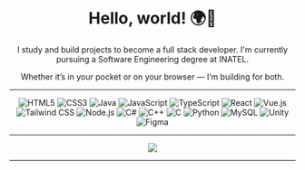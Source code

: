 <div align="center">
  <h1>Hello, world! 🌍👋</h1>
  
  <p>I study and build projects to become a full stack developer. I'm currently pursuing a Software Engineering degree at INATEL.</p>
  <p>Whether it’s in your pocket or on your browser — I’m building for both.</p>

  ---
  
  ![HTML5](https://img.shields.io/badge/-HTML5-E34F26?style=flat-square&logo=html5&logoColor=white)
  ![CSS3](https://img.shields.io/badge/-CSS3-1572B6?style=flat-square&logo=css3&logoColor=white)
  ![Java](https://img.shields.io/badge/-Java-007396?style=flat-square&logo=java&logoColor=white)
  ![JavaScript](https://img.shields.io/badge/-JavaScript-F7DF1E?style=flat-square&logo=javascript&logoColor=black)
  ![TypeScript](https://img.shields.io/badge/-TypeScript-3178C6?style=flat-square&logo=typescript&logoColor=white)
  ![React](https://img.shields.io/badge/-React-61DAFB?style=flat-square&logo=react&logoColor=black)
  ![Vue.js](https://img.shields.io/badge/-Vue.js-4FC08D?style=flat-square&logo=vue.js&logoColor=white)
  ![Tailwind CSS](https://img.shields.io/badge/-Tailwind%20CSS-38B2AC?style=flat-square&logo=tailwind-css&logoColor=white)
  ![Node.js](https://img.shields.io/badge/-Node.js-339933?style=flat-square&logo=node.js&logoColor=white)
  ![C#](https://img.shields.io/badge/-C%23-239120?style=flat-square&logo=c-sharp&logoColor=white)
  ![C++](https://img.shields.io/badge/-C++-00599C?style=flat-square&logo=c%2B%2B&logoColor=white)
  ![C](https://img.shields.io/badge/-C-A8B9CC?style=flat-square&logo=c&logoColor=black)
  ![Python](https://img.shields.io/badge/-Python-3776AB?style=flat-square&logo=python&logoColor=white)
  ![MySQL](https://img.shields.io/badge/-MySQL-4479A1?style=flat-square&logo=mysql&logoColor=white)
  ![Unity](https://img.shields.io/badge/-Unity-000000?style=flat-square&logo=unity&logoColor=white)
  ![Figma](https://img.shields.io/badge/-Figma-F24E1E?style=flat-square&logo=figma&logoColor=white)
  
  ---
  <div align="center">
    <img src="https://github-readme-stats.vercel.app/api/top-langs/?username=c4mpos-dev&layout=donut&langs_count=5&theme=dark"/>
  </div>
  
  ---
</div>
